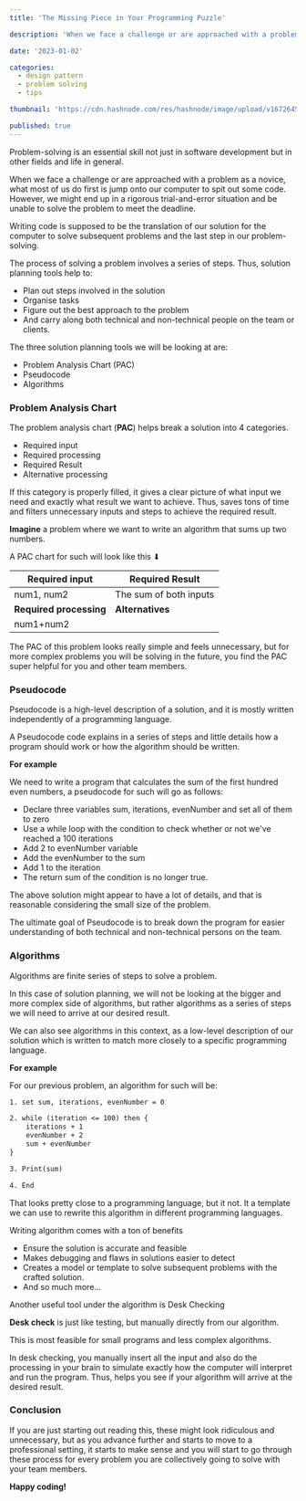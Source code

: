 ```yaml
---
title: 'The Missing Piece in Your Programming Puzzle'

description: 'When we face a challenge or are approached with a problem as a novice, what most of us do first is jump onto our computer to spit out some code. However, we might end up in a rigorous trial-and-error situation and be unable to solve the problem to meet the deadline.'

date: '2023-01-02'

categories:
  - design pattern
  - problem solving
  - tips

thumbnail: 'https://cdn.hashnode.com/res/hashnode/image/upload/v1672645040163/123b7b16-2c6d-4fa6-a946-9d1029f6e782.png'

published: true
---
```


Problem-solving is an essential skill not just in software development but in other fields and life in general.

When we face a challenge or are approached with a problem as a novice, what most of us do first is jump onto our computer to spit out some code. However, we might end up in a rigorous trial-and-error situation and be unable to solve the problem to meet the deadline.

Writing code is supposed to be the translation of our solution for the computer to solve subsequent problems and the last step in our problem-solving.

The process of solving a problem involves a series of steps. Thus, solution planning tools help to:

- Plan out steps involved in the solution
- Organise tasks
- Figure out the best approach to the problem
- And carry along both technical and non-technical people on the team or clients.

The three solution planning tools we will be looking at are:

- Problem Analysis Chart (PAC)
- Pseudocode
- Algorithms

### Problem Analysis Chart

The problem analysis chart (**PAC**) helps break a solution into 4 categories.

- Required input
- Required processing
- Required Result
- Alternative processing

If this category is properly filled, it gives a clear picture of what input we need and exactly what result we want to achieve. Thus, saves tons of time and filters unnecessary inputs and steps to achieve the required result.

**Imagine** a problem where we want to write an algorithm that sums up two numbers.

A PAC chart for such will look like this ⬇

| Required input          | Required Result        |
| ----------------------- | ---------------------- |
| num1, num2              | The sum of both inputs |
| **Required processing** | **Alternatives**       |
| num1+num2               |                        |

The PAC of this problem looks really simple and feels unnecessary, but for more complex problems you will be solving in the future, you find the PAC super helpful for you and other team members.

### Pseudocode

Pseudocode is a high-level description of a solution, and it is mostly written independently of a programming language.

A Pseudocode code explains in a series of steps and little details how a program should work or how the algorithm should be written.

**For example**

We need to write a program that calculates the sum of the first hundred even numbers, a pseudocode for such will go as follows:

- Declare three variables sum, iterations, evenNumber and set all of them to zero
- Use a while loop with the condition to check whether or not we've reached a 100 iterations
- Add 2 to evenNumber variable
- Add the evenNumber to the sum
- Add 1 to the iteration
- The return sum of the condition is no longer true.

The above solution might appear to have a lot of details, and that is reasonable considering the small size of the problem.

The ultimate goal of Pseudocode is to break down the program for easier understanding of both technical and non-technical persons on the team.

### Algorithms

Algorithms are finite series of steps to solve a problem.

In this case of solution planning, we will not be looking at the bigger and more complex side of algorithms, but rather algorithms as a series of steps we will need to arrive at our desired result.

We can also see algorithms in this context, as a low-level description of our solution which is written to match more closely to a specific programming language.

**For example**

For our previous problem, an algorithm for such will be:

```txt
1. set sum, iterations, evenNumber = 0

2. while (iteration <= 100) then {
	iterations + 1
	evenNumber + 2
	sum + evenNumber
}

3. Print(sum)

4. End
```

That looks pretty close to a programming language, but it not. It a template we can use to rewrite this algorithm in different programming languages.

Writing algorithm comes with a ton of benefits

- Ensure the solution is accurate and feasible
- Makes debugging and flaws in solutions easier to detect
- Creates a model or template to solve subsequent problems with the crafted solution.
- And so much more…

Another useful tool under the algorithm is Desk Checking

**Desk check** is just like testing, but manually directly from our algorithm.

This is most feasible for small programs and less complex algorithms.

In desk checking, you manually insert all the input and also do the processing in your brain to simulate exactly how the computer will interpret and run the program. Thus, helps you see if your algorithm will arrive at the desired result.

### Conclusion

If you are just starting out reading this, these might look ridiculous and unnecessary, but as you advance further and starts to move to a professional setting, it starts to make sense and you will start to go through these process for every problem you are collectively going to solve with your team members.

**Happy coding!**
